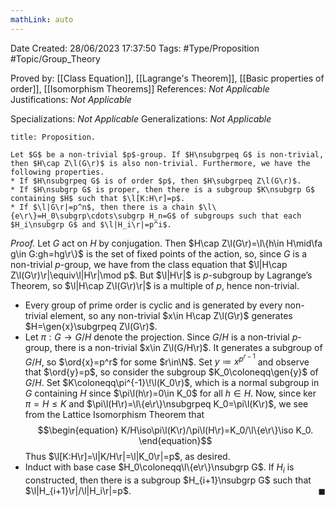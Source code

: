 ```yaml
---
mathLink: auto
---
```


<div class="topSpace"></div>

Date Created: 28/06/2023 17:37:50
Tags: #Type/Proposition #Topic/Group_Theory

Proved by: [[Class Equation]], [[Lagrange's Theorem]], [[Basic properties of order]], [[Isomorphism Theorems]]
References: <i>Not Applicable</i>
Justifications: <i>Not Applicable</i>

Specializations: <i>Not Applicable</i>
Generalizations: <i>Not Applicable</i>

``` ad-Proposition
title: Proposition.

Let $G$ be a non-trivial $p$-group. If $H\nsubgrpeq G$ is non-trivial, then $H\cap Z\l(G\r)$ is also non-trivial. Furthermore, we have the following properties.
* If $H\nsubgrpeq G$ is of order $p$, then $H\subgrpeq Z\l(G\r)$.
* If $H\nsubgrp G$ is proper, then there is a subgroup $K\nsubgrp G$ containing $H$ such that $\l[K:H\r]=p$.
* If $\l|G\r|=p^n$, then there is a chain $\l\{e\r\}=H_0\subgrp\cdots\subgrp H_n=G$ of subgroups such that each $H_i\nsubgrp G$ and $\l|H_i\r|=p^i$.

```

<i>Proof.</i> Let $G$ act on $H$ by conjugation. Then $H\cap Z\l(G\r)=\l\{h\in H\mid\fa g\in G:gh=hg\r\}$ is the set of fixed points of the action, so, since $G$ is a non-trivial $p$-group, we have from the class equation that $\l|H\cap Z\l(G\r)\r|\equiv\l|H\r|\mod p$. But $\l|H\r|$ is $p$-subgroup by Lagrange’s Theorem, so $\l|H\cap Z\l(G\r)\r|$ is a multiple of $p$, hence non-trivial.
* Every group of prime order is cyclic and is generated by every non-trivial element, so any non-trivial $x\in H\cap Z\l(G\r)$ generates $H=\gen{x}\subgrpeq Z\l(G\r)$.
* Let $\pi:G\to G/H$ denote the projection. Since $G/H$ is a non-trivial $p$-group, there is a non-trivial $x\in Z\l(G/H\r)$. It generates a subgroup of $G/H$, so $\ord{x}=p^r$ for some $r\in\N$. Set $y\coloneqq x^{p^{r-1}}$ and observe that $\ord{y}=p$, so consider the subgroup $K_0\coloneqq\gen{y}$ of $G/H$. Set $K\coloneqq\pi^{-1}\!\l(K_0\r)$, which is a normal subgroup in $G$ containing $H$ since $\pi\l(h\r)=0\in K_0$ for all $h\in H$. Now, since $\ker\pi=H\leq K$ and $\pi\l(H\r)=\l\{e\r\}\nsubgrpeq K_0=\pi\l(K\r)$, we see from the Lattice Isomorphism Theorem that
$$\begin{equation}
    K/H\iso\pi\l(K\r)/\pi\l(H\r)=K_0/\l\{e\r\}\iso K_0.
\end{equation}$$
Thus $\l[K:H\r]=\l|K/H\r|=\l|K_0\r|=p$, as desired.
* Induct with base case $H_0\coloneqq\l\{e\r\}\nsubgrp G$. If $H_i$ is constructed, then there is a subgroup $H_{i+1}\nsubgrp G$ such that $\l|H_{i+1}\r|/\l|H_i\r|=p$.<span style="float:right;">$\blacksquare$</span>
